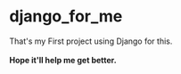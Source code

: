 # django_for_me

That's my First project using Django for this.
</br>
</br>
<centre>
<strong>Hope it'll help me get better.</strong></centre>